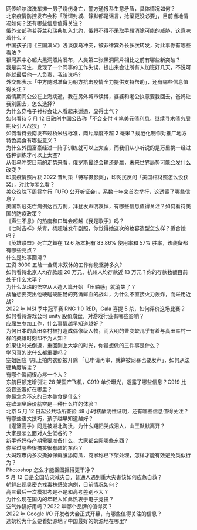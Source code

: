 网传哈尔滨洗车摊一男子烧伤身亡，警方通报系生意矛盾，具体情况如何？  
北京疫情防控发布会称「所谓封城、静默都是谣言，抢菜更没必要」，目前当地情况如何？还有哪些信息值得关注？  
俄外交部称若芬兰和瑞典加入北约，俄将不得不采取手段消除可能的威胁，这意味着什么？  
中国孩子用《三国演义》浅谈俄乌冲突，被菲律宾外长多次转发，对此事你有哪些看法？  
银河系中心超大黑洞照片发布，人类第二张黑洞照片相比之前有哪些新突破？  
我是实习生，发现了一个同事的工作失误，提出来会让所有人加班好几天，不说可能就最后他一人负责，我该说吗?  
外交部表示「中方随时准备为朝方抗击疫情全力提供支持帮助」，还有哪些信息值得关注？  
疫情期间公公在上海病逝，我在另外城市读博，婆婆和老公执意要我回去，爸妈让我别回去，怎么选择?  
为什么穿格子衬衫会让人看起来邋遢、显得土气？  
如何看待 5 月 12 日融创中国公告称「不会支付 4 笔美元债利息，继续寻求债务展期及引入战投」？  
如何看待云南发布过桥米线标准，肉片厚度不超 2 毫米？规范化制作对推广地方特色美食有哪些意义？  
为什么外国富豪经过一阵子训练就可以上太空，而我们从小听说的是万里挑一经过各种训练才可以上太空?  
从俄乌冲突目前的走势来看，俄罗斯最终会输还是赢，未来世界局势可能会发什么改变？  
印度疫情照片获 2022 普利策「特写摄影奖」，印网民反问「美国棺材照怎么没获奖」，对此你怎么看？  
美众议院下周将举行「UFO 公开听证会」，系数十年来首次举行，这透露了哪些信息？  
美国新冠死亡病例达百万例，拜登发声明哀悼，有哪些信息值得关注？如何看待美国的防疫政策？  
《声生不息》的热度和口碑会超越《我是歌手》吗？  
《七时吉祥》杀青，杨超越发布剧照，你觉得她这次的妆容造型怎么样？适合她吗？  
《英雄联盟》死亡之舞在 12.6 版本拥有 83.86% 使用率和 57% 胜率，该装备都有哪些亮点？  
什么是处事圆滑？  
工资 3000 五险一金周末双休的工作你能坚持多久?  
如何看待北京人均存款超 20 万元、杭州人均存款近 13 万元？你的存款数额目前处于什么水平？  
为什么龙珠的悟空从人造人篇开始  「压轴感」就消失了？  
战锤想要突出他硬碰硬酣畅的充满鲜血的战斗，为什么不直接火力轰炸，而采用近战?  
2022 年 MSI 季中冠军赛 RNG 1:0 RED，Gala 喜提 5 杀，如何评价这场比赛？  
如何看待游戏公司 unity 股价崩盘，对游戏行业有哪些影响？  
应届生参加工作，什么事情越早知道越好？  
为何日本的真田幸村被打造成偶像级人物，而大明的曹变蛟几乎有着与真田幸村一样的英雄时刻却不为人知？  
如果让时光倒退，重回刚上大学的时光，你最想做的三件事是什么？  
学习真的比什么都重要吗？  
空姐回应飞机上拍内衣照被开除 「已申请再审，就算被网暴也要发声」，如何从法律角度解读？  
有哪个瞬间很心疼一个人？  
东航巨额定增引进 28 架国产飞机，C919 单价曝光，透露了哪些信息？C919 比波音空客好在哪里？  
你最念念不忘的日本美食是什么?  
在欧洲坐廉价航空是一种什么样的体验？  
北京 5 月 12 日起公共场所查验 48 小时核酸阴性证明，还有哪些信息值得关注？  
有哪些语文技巧，孩子越早知道越好？  
《灌篮高手》同是被湘北淘汰，为什么翔阳哭成泪人，山王默默离开？  
大家是怎么面对人生低谷的？  
新手爸妈待产期需要准备什么，大家都会囤哪些东西？  
你买过哪些很搞笑很有趣的东西？  
大妈超市内多次撕掉保鲜膜舔南瓜，商家称已下架处理，怎样才能有效避免类似行为？  
Photoshop 怎么才能抠图抠得更干净？  
5 月 12 日是全国防灾减灾日，普通人遇到重大灾害该如何应急自救？  
朝鲜出现奥密克戎毒株感染病例，目前情况如何？  
高三最后一次模拟考是不是和高考差别不大？  
为什么现在国内的年轻人如此热衷于电子竞技？  
空气炸锅好用吗？2022 年哪个品牌的值得买？  
2022 年 Google I/O 开发者大会正式开幕，有哪些值得关注的信息？  
选奶粉为什么要看奶源地？中国最好的奶源地在哪里?  
